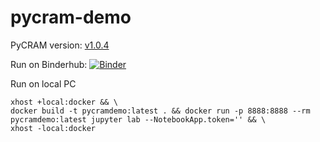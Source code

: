 # pycram-demo

PyCRAM version: [v1.0.4](https://github.com/cram2/pycram/tree/v1.0.4)

Run on Binderhub:
[![Binder](https://binder.intel4coro.de/badge_logo.svg)](https://binder.intel4coro.de/v2/gh/IntEL4CoRo/pycram-demo/ros1?urlpath=lab%2Ftree%2Fintro.ipynb)


Run on local PC
```
xhost +local:docker && \
docker build -t pycramdemo:latest . && docker run -p 8888:8888 --rm pycramdemo:latest jupyter lab --NotebookApp.token='' && \
xhost -local:docker
```